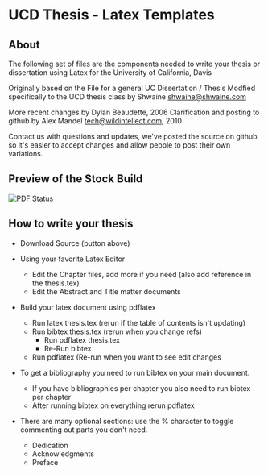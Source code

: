UCD Thesis - Latex Templates
=====================

About
------------------------
The following set of files are the components needed to write your thesis or dissertation using Latex for the University of California, Davis

Originally based on the File for a general UC Dissertation / Thesis
Modfied specifically to the UCD thesis class by Shwaine <shwaine@shwaine.com>

More recent changes by Dylan Beaudette, 2006
Clarification and posting to github by Alex Mandel <tech@wildintellect.com>, 2010

Contact us with questions and updates, we've posted the source on github so it's easier to accept changes and allow people to post their own variations.

Preview of the Stock Build
------------------------
[![PDF Status](https://www.sharelatex.com/github/repos/wildintellect/ucdthesis/builds/latest/badge.svg)](https://www.sharelatex.com/github/repos/wildintellect/ucdthesis/builds/latest/output.pdf)

How to write your thesis
------------------------
 * Download Source (button above)
 * Using your favorite Latex Editor
	* Edit the Chapter files, add more if you need (also add reference in the thesis.tex)
	* Edit the Abstract and Title matter documents
 * Build your latex document using pdflatex
	* Run latex thesis.tex (rerun if the table of contents isn't updating)
	* Run bibtex thesis.tex (rerun when you change refs)
		* Run pdflatex thesis.tex
		* Re-Run bibtex
	* Run pdflatex (Re-run when you want to see edit changes
 * To get a bibliography you need to run bibtex on your main document.
 	* If you have bibliographies per chapter you also need to run bibtex per chapter
	* After running bibtex on everything rerun pdflatex 

 * There are many optional sections: use the % character to toggle commenting out parts you don't need.
	* Dedication
	* Acknowledgments
	* Preface
